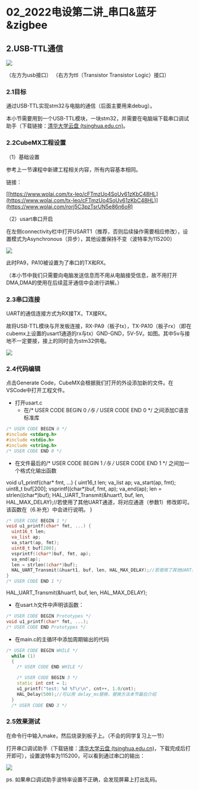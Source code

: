 # 02_2022电设第二讲_串口&蓝牙&zigbee

## 2.USB-TTL通信

![](https://secure2.wostatic.cn/static/5SLAZoaiVSjmqrkVrJqPb4/image_1.png?auth_key=1698991349-oFW7ABgmbPFm8s1GnVPsEy-0-08ce37dd230dbb4287f9edf1e0855c8a)

（左方为usb接口） （右方为ttl（Transistor Transistor Logic）接口）

### 2.1目标

通过USB-TTL实现stm32与电脑的通信（后面主要用来debug）。

本小节需要用到一个USB-TTL模块，一块stm32，并需要在电脑端下载串口调试助手（下载链接：[清华大学云盘 (tsinghua.edu.cn)](https://cloud.tsinghua.edu.cn/d/90001529a9054982bacb/)。

### 2.2CubeMX工程设置

（1）基础设置

参考上一节课程中新建工程相关内容，所有内容基本相同。

链接：

[[https://www.wolai.com/tx-leo/cFTmzUo4SoUv61zKbC48HL](https://www.wolai.com/tx-leo/cFTmzUo4SoUv61zKbC48HL)](https://www.wolai.com/rorj5C3pzTsrUN5e86n6oR)

（2）usart串口开启

在左侧connectivity栏中打开USART1（推荐，否则后续操作需要相应修改），设置模式为Asynchronous（异步），其他设置保持不变（波特率为115200）

![](https://secure2.wostatic.cn/static/cgoeyRu4mGVYK3VTwLfrH6/image_2.png?auth_key=1698991696-qv5Ty4WesD4Ro8Nojvrsj3-0-2c60c0e2e444e618ee09057665bfe515)

此时PA9，PA10被设置为了串口的TX和RX。

（本小节中我们只需要向电脑发送信息而不用从电脑接受信息，故不用打开DMA,DMA的使用在后续蓝牙通信中会进行讲解。）

### 2.3串口连接

UART的通信连接方式为RX接TX，TX接RX。

故将USB-TTL模块与开发板连接，RX-PA9（板子tx），TX-PA10（板子rx）（即在cubemx上设置的usart1通道的rx与tx）GND-GND，5V-5V。如图。其中5v与接地不一定要接，接上的同时会为stm32供电。

![](https://secure2.wostatic.cn/static/d1w5TetBNRHrAzCogfcw6x/image_4.png?auth_key=1698991697-2YnCEUeV7gmVFg9BRN281L-0-e80ac774a4784e700df4eb2ca096986d)

### 2.4代码编辑

点击Generate Code，CubeMX会根据我们打开的外设添加新的文件。在VSCode中打开工程文件。

- 打开usart.c
    - 在/* USER CODE BEGIN 0 */与 /* USER CODE END 0 */ 之间添加C语言标准库

```C++
/* USER CODE BEGIN 0 */
#include <stdarg.h>
#include <stdio.h>
#include <string.h>
/* USER CODE END 0 */
```

- 在文件最后的/* USER CODE BEGIN 1 */与 /* USER CODE END 1 */ 之间加一个格式化输出函数

void u1_printf(char* fmt, ...) {
  uint16_t len;
  va_list ap;
  va_start(ap, fmt);
  uint8_t buf[200];
  vsprintf((char*)buf, fmt, ap);
  va_end(ap);
  len = strlen((char*)buf);
  HAL_UART_Transmit(&huart1, buf, len, HAL_MAX_DELAY);//若使用了其他UART通道，将对应通道（参数1）修改即可。该函数在（6.补充）中会进行说明。
}

```C++
/* USER CODE BEGIN 1 */
void u1_printf(char* fmt, ...) {
  uint16_t len;
  va_list ap;
  va_start(ap, fmt);
  uint8_t buf[200];
  vsprintf((char*)buf, fmt, ap);
  va_end(ap);
  len = strlen((char*)buf);
  HAL_UART_Transmit(&huart1, buf, len, HAL_MAX_DELAY);//若使用了其他UART通道，将对应通道（参数1）修改即可。该函数在（6.补充）中会进行说明。
}
/* USER CODE END 1 */
```

HAL_UART_Transmit(&huart1, buf, len, HAL_MAX_DELAY);

- 在usart.h文件中声明该函数：

```C++
/* USER CODE BEGIN Prototypes */
void u1_printf(char* fmt, ...);
/* USER CODE END Prototypes */
```

- 在main.c的主循环中添加周期输出的代码

```C++
/* USER CODE BEGIN WHILE */
  while (1)
  {
    /* USER CODE END WHILE */

    /* USER CODE BEGIN 3 */
    static int cnt = 1;
    u1_printf("test: %d %f\r\n", cnt++, 1.0/cnt);
    HAL_Delay(500);//可以用 delay_ms替换，替换方法本节最后介绍
  }
  /* USER CODE END 3 */
```

### 2.5效果测试

在命令行中输入make，然后烧录到板子上。（不会的同学复习上一节）

打开串口调试助手（下载链接：[清华大学云盘 (tsinghua.edu.cn)](https://cloud.tsinghua.edu.cn/d/90001529a9054982bacb/)，下载完成后打开即可），设置波特率为115200，可以看到通过串口的输出：

![](https://secure2.wostatic.cn/static/s7jqYq8mK5nhVJ6pEEMXVK/image_5.png?auth_key=1698991697-6oy6Mr6EZ3afPr5BRHcZzv-0-5696373d8b084020dde79b1538ec550b)

ps. 如果串口调试助手波特率设置不正确，会发现屏幕上打出乱码。